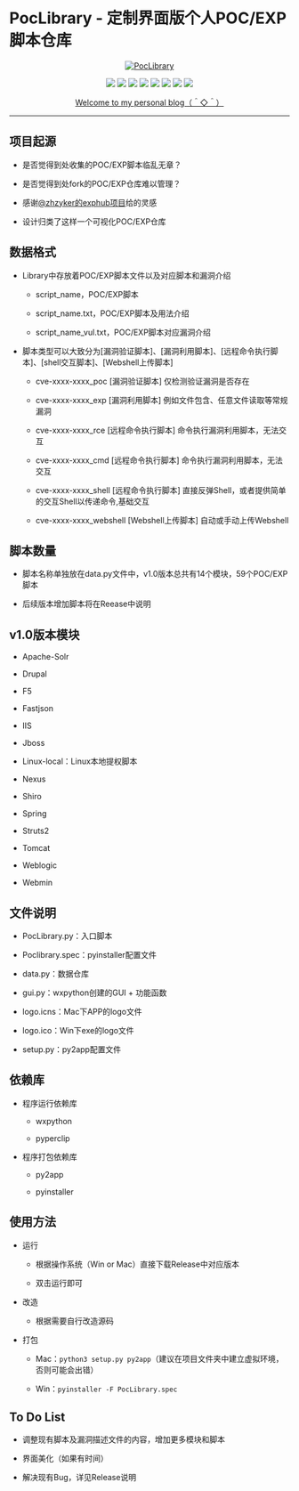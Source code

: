 # PocLibrary - 定制界面版个人POC/EXP脚本仓库

<p align="center">
  <a href="https://github.com/Coldwave96/PocLibrary">
    <img src="https://raw.githubusercontent.com/Coldwave96/PocLibrary/master/logo.ico" alt="PocLibrary">
  </a>
<p>

<p align="center">
  <a><img src="https://img.shields.io/badge/Python-3-blue"></a>
  <a><img src="https://img.shields.io/github/license/Coldwave96/PocLibrary"></a>
  <a><img src="https://img.shields.io/badge/Platform-Windows%20%7C%20Mac-orange"></a>
  <a><img src="https://img.shields.io/github/issues/Coldwave96/PocLibrary?color=lightgreen"></a>
  <a><img src="https://img.shields.io/github/forks/Coldwave96/PocLibrary?color=lightred"></a>
  <a><img src="https://img.shields.io/github/stars/Coldwave96/PocLibrary?color=red"></a>
  <a><img src="https://img.shields.io/github/v/release/coldwave96/PocLibrary?color=lightblue"></a>
  <a><img src="https://img.shields.io/github/contributors/Coldwave96/PocLibrary?color=yellow"></a>
</p>

<p align="center">
  <a href="https://coldwave96.github.io/">Welcome to my personal blog（＾◇＾）</a>
</p>

<hr>

## 项目起源

* 是否觉得到处收集的POC/EXP脚本临乱无章？

* 是否觉得到处fork的POC/EXP仓库难以管理？

* 感谢[@zhzyker的exphub项目](https://github.com/zhzyker/exphub)给的灵感

* 设计归类了这样一个可视化POC/EXP仓库

## 数据格式

* Library中存放着POC/EXP脚本文件以及对应脚本和漏洞介绍

    * script_name，POC/EXP脚本
    
    * script_name.txt，POC/EXP脚本及用法介绍
    
    * script_name_vul.txt，POC/EXP脚本对应漏洞介绍

* 脚本类型可以大致分为[漏洞验证脚本]、[漏洞利用脚本]、[远程命令执行脚本]、[shell交互脚本]、[Webshell上传脚本]

    * cve-xxxx-xxxx_poc [漏洞验证脚本] 仅检测验证漏洞是否存在
    
    * cve-xxxx-xxxx_exp [漏洞利用脚本] 例如文件包含、任意文件读取等常规漏洞
    
    * cve-xxxx-xxxx_rce [远程命令执行脚本] 命令执行漏洞利用脚本，无法交互
    
    * cve-xxxx-xxxx_cmd [远程命令执行脚本] 命令执行漏洞利用脚本，无法交互
    
    * cve-xxxx-xxxx_shell [远程命令执行脚本] 直接反弹Shell，或者提供简单的交互Shell以传递命令,基础交互
    
    * cve-xxxx-xxxx_webshell [Webshell上传脚本] 自动或手动上传Webshell

## 脚本数量

* 脚本名称单独放在data.py文件中，v1.0版本总共有14个模块，59个POC/EXP脚本

* 后续版本增加脚本将在Reease中说明

## v1.0版本模块

* Apache-Solr

* Drupal

* F5

* Fastjson

* IIS

* Jboss

* Linux-local：Linux本地提权脚本

* Nexus

* Shiro

* Spring

* Struts2

* Tomcat

* Weblogic

* Webmin

## 文件说明

* PocLibrary.py：入口脚本

* Poclibrary.spec：pyinstaller配置文件

* data.py：数据仓库

* gui.py：wxpython创建的GUI + 功能函数

* logo.icns：Mac下APP的logo文件

* logo.ico：Win下exe的logo文件

* setup.py：py2app配置文件

## 依赖库

* 程序运行依赖库

    * wxpython

    * pyperclip

* 程序打包依赖库

    * py2app
    
    * pyinstaller

## 使用方法

* 运行

    * 根据操作系统（Win or Mac）直接下载Release中对应版本
    
    * 双击运行即可

* 改造

    * 根据需要自行改造源码
    
* 打包

    * Mac：`python3 setup.py py2app`（建议在项目文件夹中建立虚拟环境，否则可能会出错）
    
    * Win：`pyinstaller -F PocLibrary.spec`
    
## To Do List

* 调整现有脚本及漏洞描述文件的内容，增加更多模块和脚本

* 界面美化（如果有时间）

* 解决现有Bug，详见Release说明